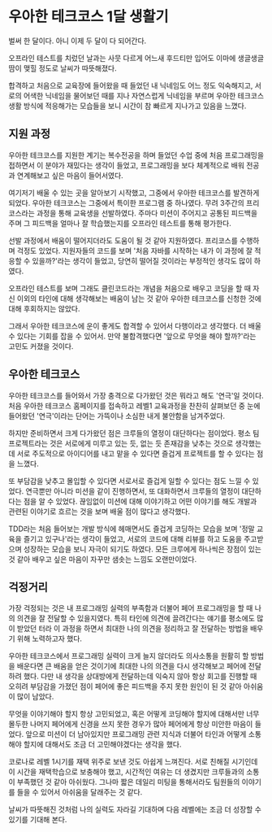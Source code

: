 # 우아한 테크코스 1달 생활기

벌써 한 달이다. 아니 이제 두 달이 다 되어간다. 

오프라인 테스트를 치렀던 날과는 사뭇 다르게 어느새 후드티만 입어도 이마에 생글생글 땀이 맺힐 정도로 날씨가 따뜻해졌다. 

합격하고 처음으로 교육장에 들어왔을 때 들었던 내 닉네임도 어느 정도 익숙해지고, 서로의 어색한 닉네임을 물어보던 때를 지나 자연스럽게 닉네임을 부르며 우아한 테크코스 생활 방식에 적응해가는 모습들을 보니 시간이 참 빠르게 지나가고 있음을 느꼈다.

## 지원 과정
우아한 테크코스를 지원한 계기는 복수전공을 하며 들었던 수업 중에 처음 프로그래밍을 접하면서 이 분야가 재밌다는 생각이 들었고, 
프로그래밍을 보다 체계적으로 배워 전공과 연계해보고 싶은 마음이 들어서였다. 

여기저기 배울 수 있는 곳을 알아보기 시작했고, 그중에서 우아한 테크코스를 발견하게 되었다. 
우아한 테크코스는 그중에서 특이한 프로그램 중 하나였다. 
무려 3주간의 프리코스라는 과정을 통해 교육생을 선발하였다. 
주마다 미션이 주어지고 공통된 피드백을 주며 그 피드백을 얼마나 잘 학습했는지를 오프라인 테스트를 통해 평가한다. 

선발 과정에서 배움이 떨어지더라도 도움이 될 것 같아 지원하였다. 
프리코스를 수행하며 걱정도 있었다. 
지원자들의 코드를 보며 '처음 자바를 시작하는 내가 이 과정에 잘 적응할 수 있을까?'라는 생각이 들었고, 
당연히 떨어질 것이라는 부정적인 생각도 많이 하였다. 

오프라인 테스트를 보며 그래도 클린코드라는 개념을 처음으로 배우고 코딩을 할 때 자신 이외의 타인에 대해 생각해보는 배움이 남는 것 같아 우아한 테크코스를 신청한 것에 대해 후회하지는 않았다. 

그래서 우아한 테크코스에 운이 좋게도 합격할 수 있어서 다행이라고 생각했다. 
더 배울 수 있다는 기회를 잡을 수 있어서. 만약 불합격했다면 '앞으로 무엇을 해야 할까?'라는 고민도 커졌을 것이다.

## 우아한 테크코스
우아한 테크코스를 들어와서 가장 충격으로 다가왔던 것은 뭐라고 해도 '연극'일 것이다. 
처음 우아한 테크코스 홈페이지를 접속하고 레벨1 교육과정을 찬찬히 살펴보던 중 눈에 들어왔던 '연극'이라는 단어는 가뜩이나 소심한 내게 불안함을 남겨주었다. 

하지만 준비하면서 크게 다가왔던 점은 크루들의 열정이 대단하다는 점이었다. 평소 팀 프로젝트라는 것은 서로에게 미루고 있는 듯, 없는 듯 존재감을 낮추는 것으로 생각했는데 서로 주도적으로 아이디어를 내고 맡을 수 있다면 즐겁게 프로젝트를 할 수 있다는 점을 느꼈다. 

또 부담감을 낮추고 몰입할 수 있다면 서로서로 즐겁게 일할 수 있다는 점도 느낄 수 있었다.
연극뿐만 아니라 미션을 같이 진행하면서, 또 대화하면서 크루들의 열정이 대단하다는 점을 알 수 있었다. 끊임없이 미션에 대해 이야기하고 어떤 이야기를 해도 개발과 관련된 이야기로 흐르는 것을 보며 배울 점이 많다고 생각했다. 

TDD라는 처음 들어보는 개발 방식에 헤매면서도 즐겁게 코딩하는 모습을 보며 '정말 교육을 즐기고 있구나'라는 생각이 들었고, 서로의 코드에 대해 리뷰를 하고 도움을 주고받으며 성장하는 모습을 보니 자극이 되기도 하였다. 모든 크루에게 하나씩은 장점이 있는 것 같아 배우고 싶은 마음이 자꾸만 샘솟는 느낌도 오랜만이었다.

## 걱정거리
가장 걱정되는 것은 내 프로그래밍 실력의 부족함과 더불어 페어 프로그래밍을 할 때 나의 의견을 잘 전달할 수 있을지였다. 
특히 타인에 의견에 끌려간다는 얘기를 평소에도 많이 받았던 터라 이 과정을 하면서 최대한 나의 의견을 정리하고 잘 전달하는 방법을 배우기 위해 노력하고자 했다. 

우아한 테크코스에서 프로그래밍 실력이 크게 늘지 않더라도 의사소통을 원활히 할 방법을 배운다면 큰 배움을 얻은 것이기에 최대한 나의 의견을 다시 생각해보고 페어에 전달하려 했다. 
다만 내 생각을 상대방에게 전달하는데 익숙지 않아 항상 회고를 진행할 때 오히려 부담감을 가졌던 점이 페어에 좋은 피드백을 주지 못한 원인이 된 것 같아 아쉬움이 많이 남았다. 

무엇을 이야기해야 할지 항상 고민되었고, 혹은 어떻게 코딩해야 할지에 대해서만 너무 몰두한 나머지 페어에게 신경을 쓰지 못한 경우가 많아 페어에게 항상 미안한 마음이 들었다. 
앞으로 미션이 더 남아있지만 프로그래밍 관련 지식과 더불어 타인과 어떻게 소통해야 할지에 대해서도 조금 더 고민해야겠다는 생각을 했다.

코로나로 레벨 1시기를 재택 위주로 보낸 것도 아쉽게 느껴진다. 서로 친해질 시기인데 이 시간을 재택학습으로 보충해야 했고, 시간적인 여유는 더 생겼지만 크루들과의 소통이 부족했던 것 같아 아쉬웠다. 그나마 짧은 데일리 미팅을 통해서라도 팀원들의 이야기를 들을 수 있어서 아쉬움을 달래주는 것 같다.


날씨가 따뜻해진 것처럼 나의 실력도 자라길 기대하며 다음 레벨에는 조금 더 성장할 수 있기를 기대해 본다.
